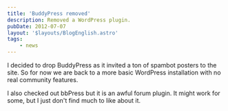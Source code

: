 ```yaml
---
title: 'BuddyPress removed'
description: Removed a WordPress plugin.
pubDate: 2012-07-07
layout: '$layouts/BlogEnglish.astro'
tags:
    - news
---
```


I decided to drop BuddyPress as it invited a ton of spambot posters to the site. So for now we are back to a more basic WordPress installation with no real community features.

I also checked out bbPress but it is an awful forum plugin. It might work for some, but I just don't find much to like about it.
